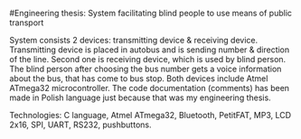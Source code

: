 #Engineering thesis: System facilitating blind people to use means of public transport

System consists 2 devices: transmitting device & receiving device. Transmitting device is placed in autobus and is sending number & direction of the line. Second one is receiving device, which is used by blind person. The blind person after choosing the bus number gets a voice information about the bus, that has come to bus stop. Both devices include Atmel ATmega32 microcontroller. The code documentation (comments) has been made in Polish language just because that was my engineering thesis.

Technologies: C language, Atmel ATmega32, Bluetooth, PetitFAT, MP3, LCD 2x16, SPI, UART, RS232, pushbuttons.
